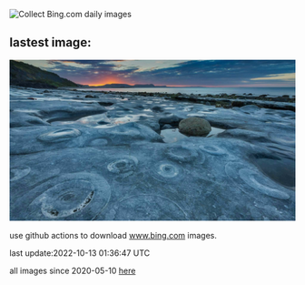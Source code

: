 ![Collect Bing.com daily images](https://github.com/counter2015/bing-daily-images/workflows/Collect%20Bing.com%20daily%20images/badge.svg)
## lastest image:
![](images/AmmoniteGraveyard.jpg)

use github actions to download www.bing.com images.

last update:2022-10-13 01:36:47 UTC

all images since 2020-05-10 [here](https://github.com/counter2015/bing-daily-images/tree/master/images) 
